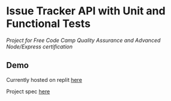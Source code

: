 # Issue Tracker API with Unit and Functional Tests
*Project for Free Code Camp Quality Assurance and Advanced Node/Express certification*

## Demo
Currently hosted on replit [here](https://fccqa-issuetracker.zenlex.repl.co/)

Project spec [here](https://www.freecodecamp.org/learn/quality-assurance/quality-assurance-projects/issue-tracker)
